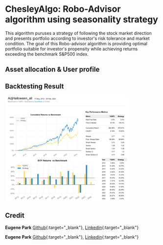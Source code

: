 # ChesleyAlgo: Robo-Advisor algorithm using seasonality strategy

This algorithm puruses a strategy of following the stock market direction and presents portfolio according to investor's risk tolerance and market condition. The goal of this Robo-advisor algorithm is providing optimal portfolio suitable for investor's propensity while achieving returns exceeding the benchmark S&P500 index.

## Asset allocation & User profile


## Backtesting Result
<p align="left">
  <img alt="Dark" src="Images/backtest.png" width="80%"> 
</p>


## Credit
**Eugene Park** [Github](https://github.com/parkakn){:target="_blank"}, [Linkedin](https://www.linkedin.com/in/eugene-park-){:target="_blank"}

**Eugene Park** [Github](https://github.com/parkakn){:target="_blank"}, [Linkedin](https://www.linkedin.com/in/eugene-park-){:target="_blank"}



